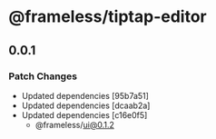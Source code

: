 # @frameless/tiptap-editor

## 0.0.1

### Patch Changes

- Updated dependencies [95b7a51]
- Updated dependencies [dcaab2a]
- Updated dependencies [c16e0f5]
  - @frameless/ui@0.1.2
